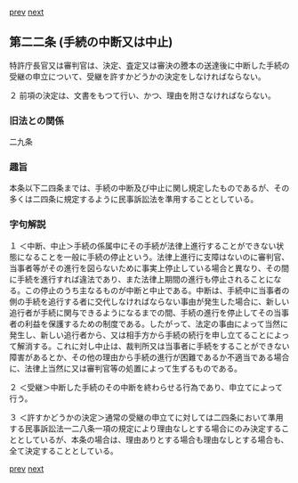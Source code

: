 [prev](/specific/markdowns/特許法/025_Mp-Ch_1-At_21.md)
[next](/specific/markdowns/特許法/027_Mp-Ch_1-At_23.md)
## 第二二条 (手続の中断又は中止)
特許庁長官又は審判官は、決定、査定又は審決の謄本の送達後に中断した手続の受継の申立について、受継を許すかどうかの決定をしなければならない。

２ 前項の決定は、文書をもつて行い、かつ、理由を附さなければならない。


### 旧法との関係
二九条

### 趣旨
本条以下二四条までは、手続の中断及び中止に関し規定したものであるが、その多くは二四条に規定するように民事訴訟法を準用することとしている。


### 字句解説
１ ＜中断、中止＞手続の係属中にその手続が法律上進行することができない状態になることを一般に手続の停止という。法律上進行に支障はないのに審判官、当事者等がその進行を図らないために事実上停止している場合と異なり、その間に手続を進行すれば違法であり、また法律上期間の進行も停止されることになる。この停止のうち主なるものが中断と中止である。中断は、手続中に当事者の側の手続を追行する者に交代しなければならない事由が発生した場合に、新しい追行者が手続に関与できるようになるまでの間、手続の進行を停止してその当事者の利益を保護するための制度である。したがって、法定の事由によって当然に発生し、新しい追行者から、又は相手方から手続の続行を申し立てることによって解消する。これに対し中止は、裁判所又は当事者に手続をすることができない障害があるとか、その他の理由から手続の進行が困難であるか不適当である場合に、法律上当然に又は審判官等の処置によって生ずるものである。

２ ＜受継＞中断した手続のその中断を終わらせる行為であり、申立てによって行う。

３ ＜許すかどうかの決定＞通常の受継の申立てに対しては二四条において準用する民事訴訟法一二八条一項の規定により理由なしとする場合にのみ決定することとしているが、本条の場合は、理由ありとする場合も理由なしとする場合も、全て決定することとしている。


[prev](/specific/markdowns/特許法/025_Mp-Ch_1-At_21.md)
[next](/specific/markdowns/特許法/027_Mp-Ch_1-At_23.md)